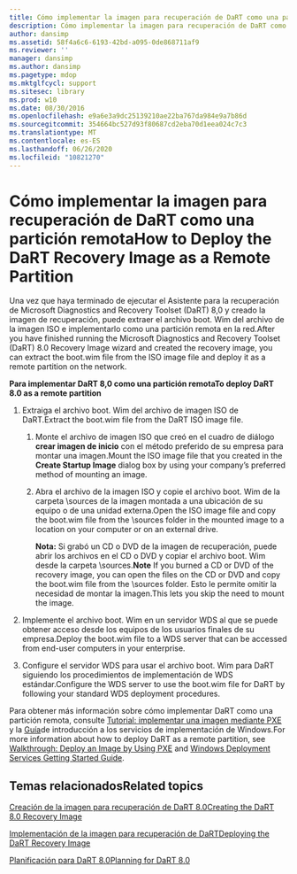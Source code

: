 ```yaml
---
title: Cómo implementar la imagen para recuperación de DaRT como una partición remota
description: Cómo implementar la imagen para recuperación de DaRT como una partición remota
author: dansimp
ms.assetid: 58f4a6c6-6193-42bd-a095-0de868711af9
ms.reviewer: ''
manager: dansimp
ms.author: dansimp
ms.pagetype: mdop
ms.mktglfcycl: support
ms.sitesec: library
ms.prod: w10
ms.date: 08/30/2016
ms.openlocfilehash: e9a6e3a9dc25139210ae22ba767da984e9a7b86d
ms.sourcegitcommit: 354664bc527d93f80687cd2eba70d1eea024c7c3
ms.translationtype: MT
ms.contentlocale: es-ES
ms.lasthandoff: 06/26/2020
ms.locfileid: "10821270"
---
```

# <span data-ttu-id="62682-103">Cómo implementar la imagen para recuperación de DaRT como una partición remota</span><span class="sxs-lookup"><span data-stu-id="62682-103">How to Deploy the DaRT Recovery Image as a Remote Partition</span></span>


<span data-ttu-id="62682-104">Una vez que haya terminado de ejecutar el Asistente para la recuperación de Microsoft Diagnostics and Recovery Toolset (DaRT) 8,0 y creado la imagen de recuperación, puede extraer el archivo boot. Wim del archivo de la imagen ISO e implementarlo como una partición remota en la red.</span><span class="sxs-lookup"><span data-stu-id="62682-104">After you have finished running the Microsoft Diagnostics and Recovery Toolset (DaRT) 8.0 Recovery Image wizard and created the recovery image, you can extract the boot.wim file from the ISO image file and deploy it as a remote partition on the network.</span></span>

**<span data-ttu-id="62682-105">Para implementar DaRT 8,0 como una partición remota</span><span class="sxs-lookup"><span data-stu-id="62682-105">To deploy DaRT 8.0 as a remote partition</span></span>**

1.  <span data-ttu-id="62682-106">Extraiga el archivo boot. Wim del archivo de imagen ISO de DaRT.</span><span class="sxs-lookup"><span data-stu-id="62682-106">Extract the boot.wim file from the DaRT ISO image file.</span></span>

    1.  <span data-ttu-id="62682-107">Monte el archivo de imagen ISO que creó en el cuadro de diálogo **crear imagen de inicio** con el método preferido de su empresa para montar una imagen.</span><span class="sxs-lookup"><span data-stu-id="62682-107">Mount the ISO image file that you created in the **Create Startup Image** dialog box by using your company’s preferred method of mounting an image.</span></span>

    2.  <span data-ttu-id="62682-108">Abra el archivo de la imagen ISO y copie el archivo boot. Wim de la carpeta \\sources de la imagen montada a una ubicación de su equipo o de una unidad externa.</span><span class="sxs-lookup"><span data-stu-id="62682-108">Open the ISO image file and copy the boot.wim file from the \\sources folder in the mounted image to a location on your computer or on an external drive.</span></span>

        <span data-ttu-id="62682-109">**Nota:**  Si grabó un CD o DVD de la imagen de recuperación, puede abrir los archivos en el CD o DVD y copiar el archivo boot. Wim desde la carpeta \\sources.</span><span class="sxs-lookup"><span data-stu-id="62682-109">**Note** If you burned a CD or DVD of the recovery image, you can open the files on the CD or DVD and copy the boot.wim file from the \\sources folder.</span></span> <span data-ttu-id="62682-110">Esto le permite omitir la necesidad de montar la imagen.</span><span class="sxs-lookup"><span data-stu-id="62682-110">This lets you skip the need to mount the image.</span></span>

         

2.  <span data-ttu-id="62682-111">Implemente el archivo boot. Wim en un servidor WDS al que se puede obtener acceso desde los equipos de los usuarios finales de su empresa.</span><span class="sxs-lookup"><span data-stu-id="62682-111">Deploy the boot.wim file to a WDS server that can be accessed from end-user computers in your enterprise.</span></span>

3.  <span data-ttu-id="62682-112">Configure el servidor WDS para usar el archivo boot. Wim para DaRT siguiendo los procedimientos de implementación de WDS estándar.</span><span class="sxs-lookup"><span data-stu-id="62682-112">Configure the WDS server to use the boot.wim file for DaRT by following your standard WDS deployment procedures.</span></span>

<span data-ttu-id="62682-113">Para obtener más información sobre cómo implementar DaRT como una partición remota, consulte [Tutorial: implementar una imagen mediante PXE](https://go.microsoft.com/fwlink/?LinkId=212108) y la [Guía](https://go.microsoft.com/fwlink/?LinkId=212106)de introducción a los servicios de implementación de Windows.</span><span class="sxs-lookup"><span data-stu-id="62682-113">For more information about how to deploy DaRT as a remote partition, see [Walkthrough: Deploy an Image by Using PXE](https://go.microsoft.com/fwlink/?LinkId=212108) and [Windows Deployment Services Getting Started Guide](https://go.microsoft.com/fwlink/?LinkId=212106).</span></span>

## <span data-ttu-id="62682-114">Temas relacionados</span><span class="sxs-lookup"><span data-stu-id="62682-114">Related topics</span></span>


[<span data-ttu-id="62682-115">Creación de la imagen para recuperación de DaRT 8.0</span><span class="sxs-lookup"><span data-stu-id="62682-115">Creating the DaRT 8.0 Recovery Image</span></span>](creating-the-dart-80-recovery-image-dart-8.md)

[<span data-ttu-id="62682-116">Implementación de la imagen para recuperación de DaRT</span><span class="sxs-lookup"><span data-stu-id="62682-116">Deploying the DaRT Recovery Image</span></span>](deploying-the-dart-recovery-image-dart-8.md)

[<span data-ttu-id="62682-117">Planificación para DaRT 8.0</span><span class="sxs-lookup"><span data-stu-id="62682-117">Planning for DaRT 8.0</span></span>](planning-for-dart-80-dart-8.md)

 

 





